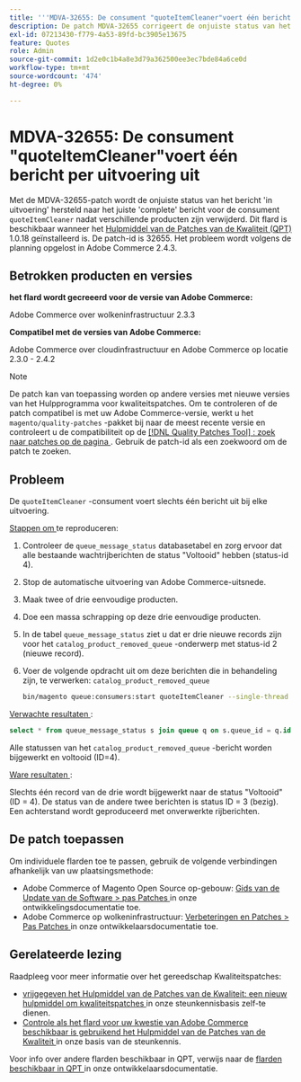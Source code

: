```yaml
---
title: '''MDVA-32655: De consument "quoteItemCleaner"voert één bericht per uitvoering uit"'
description: De patch MDVA-32655 corrigeert de onjuiste status van het "lopende" bericht aan het correcte "volledige"bericht voor consument "quoteItemCleaner"na het schrappen van verscheidene producten. Deze patch is beschikbaar wanneer [Quality Patches Tool (QPT)] (/help/announcements/adobe-commerce-announcements/magento-quality-patches-released-new-tool-to-self-serve-quality-patches.md) 1.0.18 is geïnstalleerd. De patch-id is 32655. Het probleem wordt volgens de planning opgelost in Adobe Commerce 2.4.3.
exl-id: 07213430-f779-4a53-89fd-bc3905e13675
feature: Quotes
role: Admin
source-git-commit: 1d2e0c1b4a8e3d79a362500ee3ec7bde84a6ce0d
workflow-type: tm+mt
source-wordcount: '474'
ht-degree: 0%

---
```


# MDVA-32655: De consument &quot;quoteItemCleaner&quot;voert één bericht per uitvoering uit

Met de MDVA-32655-patch wordt de onjuiste status van het bericht &#39;in uitvoering&#39; hersteld naar het juiste &#39;complete&#39; bericht voor de consument `quoteItemCleaner` nadat verschillende producten zijn verwijderd. Dit flard is beschikbaar wanneer het [ Hulpmiddel van de Patches van de Kwaliteit (QPT) ](/help/announcements/adobe-commerce-announcements/magento-quality-patches-released-new-tool-to-self-serve-quality-patches.md) 1.0.18 geïnstalleerd is. De patch-id is 32655. Het probleem wordt volgens de planning opgelost in Adobe Commerce 2.4.3.

## Betrokken producten en versies

**het flard wordt gecreeerd voor de versie van Adobe Commerce:**

Adobe Commerce over wolkeninfrastructuur 2.3.3

**Compatibel met de versies van Adobe Commerce:**

Adobe Commerce over cloudinfrastructuur en Adobe Commerce op locatie 2.3.0 - 2.4.2

>[!NOTE]
>
>De patch kan van toepassing worden op andere versies met nieuwe versies van het Hulpprogramma voor kwaliteitspatches. Om te controleren of de patch compatibel is met uw Adobe Commerce-versie, werkt u het `magento/quality-patches` -pakket bij naar de meest recente versie en controleert u de compatibiliteit op de [[!DNL Quality Patches Tool] : zoek naar patches op de pagina ](https://devdocs.magento.com/quality-patches/tool.html#patch-grid) . Gebruik de patch-id als een zoekwoord om de patch te zoeken.

## Probleem

De `quoteItemCleaner` -consument voert slechts één bericht uit bij elke uitvoering.

<u> Stappen om </u> te reproduceren:

1. Controleer de `queue_message_status` databasetabel en zorg ervoor dat alle bestaande wachtrijberichten de status &quot;Voltooid&quot; hebben (status-id 4).
1. Stop de automatische uitvoering van Adobe Commerce-uitsnede.
1. Maak twee of drie eenvoudige producten.
1. Doe een massa schrapping op deze drie eenvoudige producten.
1. In de tabel `queue_message_status` ziet u dat er drie nieuwe records zijn voor het `catalog_product_removed_queue` -onderwerp met status-id 2 (nieuwe record).
1. Voer de volgende opdracht uit om deze berichten die in behandeling zijn, te verwerken: `catalog_product_removed_queue`

   ```bash
   bin/magento queue:consumers:start quoteItemCleaner --single-thread --max-messages=100
   ```

<u> Verwachte resultaten </u>:

```sql
select * from queue_message_status s join queue q on s.queue_id = q.id where q.name = "catalog_product_removed_queue";
```

Alle statussen van het `catalog_product_removed_queue` -bericht worden bijgewerkt en voltooid (ID=4).

<u> Ware resultaten </u>:

Slechts één record van de drie wordt bijgewerkt naar de status &quot;Voltooid&quot; (ID = 4). De status van de andere twee berichten is status ID = 3 (bezig). Een achterstand wordt geproduceerd met onverwerkte rijberichten.

## De patch toepassen

Om individuele flarden toe te passen, gebruik de volgende verbindingen afhankelijk van uw plaatsingsmethode:

* Adobe Commerce of Magento Open Source op-gebouw: [ Gids van de Update van de Software > pas Patches ](https://devdocs.magento.com/guides/v2.4/comp-mgr/patching/mqp.html) in onze ontwikkelingsdocumentatie toe.
* Adobe Commerce op wolkeninfrastructuur: [ Verbeteringen en Patches > Pas Patches ](https://devdocs.magento.com/cloud/project/project-patch.html) in onze ontwikkelaarsdocumentatie toe.

## Gerelateerde lezing

Raadpleeg voor meer informatie over het gereedschap Kwaliteitspatches:

* [ vrijgegeven het Hulpmiddel van de Patches van de Kwaliteit: een nieuw hulpmiddel om kwaliteitspatches ](/help/announcements/adobe-commerce-announcements/magento-quality-patches-released-new-tool-to-self-serve-quality-patches.md) in onze steunkennisbasis zelf-te dienen.
* [ Controle als het flard voor uw kwestie van Adobe Commerce beschikbaar is gebruikend het Hulpmiddel van de Patches van de Kwaliteit ](/help/support-tools/patches-available-in-qpt-tool/check-patch-for-magento-issue-with-magento-quality-patches.md) in onze basis van de steunkennis.

Voor info over andere flarden beschikbaar in QPT, verwijs naar de [ flarden beschikbaar in QPT ](https://devdocs.magento.com/quality-patches/tool.html#patch-grid) in onze ontwikkelaarsdocumentatie.
